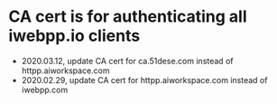 CA cert is for authenticating all iwebpp.io clients
===================================================

* 2020.03.12, update CA cert for ca.51dese.com instead of httpp.aiworkspace.com
* 2020.02.29, update CA cert for httpp.aiworkspace.com instead of iwebpp.com
